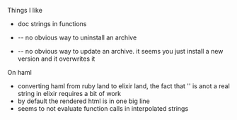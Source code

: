 
Things I like

* doc strings in functions


* -- no obvious way to uninstall an archive
* -- no obvious way to update an archive. it seems you just install a new version and it overwrites it


On haml

* converting haml from ruby land to elixir land, the fact that '' is anot a real string in elixir requires a bit of work
* by default the rendered html is in one big line
* seems to not evaluate function calls in interpolated strings
